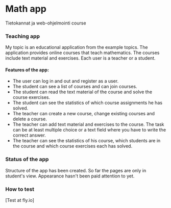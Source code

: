 # Math app
Tietokannat ja web-ohjelmointi course

### Teaching app
My topic is an educational application from the example topics. The application provides online courses that teach mathematics. The courses include text material and exercises. Each user is a teacher or a student.

#### Features of the app:
- The user can log in and out and register as a user.
- The student can see a list of courses and can join courses.
- The student can read the text material of the course and solve the course exercises.
- The student can see the statistics of which course assignments he has solved.
- The teacher can create a new course, change existing courses and delete a course.
- The teacher can add text material and exercises to the course. The task can be at least multiple choice or a text field where you have to write the correct answer.
- The teacher can see the statistics of his course, which students are in the course and which course exercises each has solved.

### Status of the app
Structure of the app has been created. So far the pages are only in student's view. Appearance hasn't been paid attention to yet.

### How to test
[Test at fly.io]
